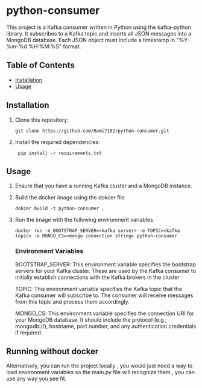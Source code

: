# python-consumer
This project is a Kafka consumer written in Python using the kafka-python library. It subscribes to a Kafka topic and inserts all JSON messages into a MongoDB database. Each JSON object must include a timestamp in "%Y-%m-%d %H:%M:%S" format.

## Table of Contents
- [Installation](#installation)
- [Usage](#usage)

## Installation

1. Clone this repository:

    ```git clone https://github.com/Romi7102/python-consumer.git```

2. Install the required dependencies:
    
    ``` pip install -r requirements.txt```


## Usage

1. Ensure that you have a running Kafka cluster and a MongoDB instance.

2. Build the docker image using the dokcer file

    ```dokcer build -t python-consumer .```

3. Run the image with the following environment variables

    ```docker run -e BOOTSTRAP_SERVER=<kafka server> -e TOPIC=<kafka topic> -e MONGO_CS=<mongo connection string> python-consumer```

    ### Environment Variables
    
    BOOTSTRAP_SERVER: This environment variable specifies the bootstrap servers for your Kafka cluster. These are used by the Kafka consumer to initially establish connections with the Kafka brokers in the cluster

    TOPIC: This environment variable specifies the Kafka topic that the Kafka consumer will subscribe to. The consumer will receive messages from this topic and process them accordingly.

    MONGO_CS: This environment variable specifies the connection URI for your MongoDB database. It should include the protocol (e.g., mongodb://), hostname, port number, and any authentication credentials if required.


## Running without docker

Alternatively, you can run the project locally , you would just need a way to load environment variables so the main.py file will recognize them , you can use any way you see fit.